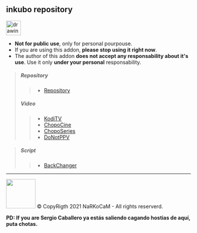 
## inkubo repository 

<img src="https://i2.wp.com/eleganciadospuntocero.com/wp-content/uploads/2017/03/Warning.png" alt="drawing" width="40"/> 

- **Not for public use**, only for personal pourpouse.
- If you are using this addon, **please stop using it right now**.
- The author of this addon **does not accept any responsability about it's use**. Use it only **under your personal** responsability.

> ##### Repository
>> * [Repository](https://github.com/narkocam/inkubo/raw/main/repository.inkubo-21.2.zip)
> ##### Video
>> * [KodiTV](https://github.com/narkocam/inkubo/raw/main/plugin.video.koditv-21.2.zip)
>> * [ChopoCine](https://github.com/narkocam/inkubo/raw/main/plugin.video.chopocine-21.0.zip)
>> * [ChopoSeries](https://github.com/narkocam/inkubo/raw/main/plugin.video.choposeries-21.0.zip)
>> * [DoNotPPV](https://github.com/narcokam/inkubo/raw/main/plugin.video.donotppv-1.1.zip)

> ##### Script
>> * [BackChanger](https://github.com/narkocam/inkubo/raw/main/script.backchanger-1.0.zip)

 
 
<hr> 
<img src="https://avatars.githubusercontent.com/u/85607710?v=4" width="80" />  © CopyRigth 2021 NaRKoCaM - All rights reserverd.

**PD: If you are Sergio Caballero ya estás saliendo cagando hostias de aquí, puta chotas.**
